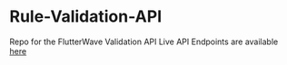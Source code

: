 # Rule-Validation-API

Repo for the FlutterWave Validation API
Live API Endpoints are available [here](lbt-rule-validation-api.herokuapp.com)
